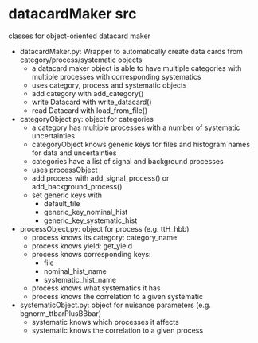 # datacardMaker src
classes for object-oriented datacard maker

- datacardMaker.py: Wrapper to automatically create data cards from category/process/systematic objects
	- a datacard maker object is able to have multiple categories with multiple processes with corresponding systematics
	- uses category, process and systematic objects
	- add category with add_category()
	- write Datacard with write_datacard()
	- read Datacard with load_from_file()
- categoryObject.py: object for categories
	- a category has multiple processes with a number of systematic uncertainties
	- categoryObject knows generic keys for files and histogram names for data and uncertainties
	- categories have a list of signal and background processes
	- uses processObject
	- add process with add_signal_process() or add_background_process()
	- set generic keys with 
		- default_file
		- generic_key_nominal_hist
		- generic_key_systematic_hist
- processObject.py: object for process (e.g. ttH_hbb)
	- process knows its category: category_name
	- process knows yield: get_yield
	- process knows corresponding keys:
		- file
		- nominal_hist_name
		- systematic_hist_name
	- process knows what systematics it has
	- process knows the correlation to a given systematic
- systematicObject.py: object for nuisance parameters (e.g. bgnorm_ttbarPlusBBbar)
	- systematic knows which processes it affects
	- systematic knows the correlation to a given process
